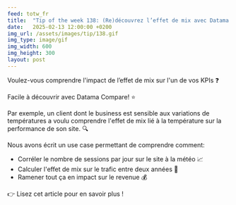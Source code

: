 ```yaml
---
feed: totw_fr
title:  "Tip of the week 138: (Re)découvrez l’effet de mix avec Datama Compare!"
date:   2025-02-13 12:00:00 +0200
img_url: /assets/images/tip/138.gif
img_type: image/gif
img_width: 600
img_height: 300
layout: post
---
```



Voulez-vous comprendre l'impact de l’effet de mix sur l'un de vos KPIs ❓  

Facile à découvrir avec Datama Compare! ⭐  

Par exemple, un client dont le business est sensible aux variations de températures a voulu comprendre l'effet de mix lié à la température sur la performance de son site. 🔍  

Nous avons écrit un use case permettant de comprendre comment:
  * Corréler le nombre de sessions par jour sur le site à la météo 📈  
  * Calculer l'effet de mix sur le trafic entre deux années 🧮  
  * Ramener tout ça en impact sur le revenue 💰  

👉 Lisez cet article pour en savoir plus ! 
